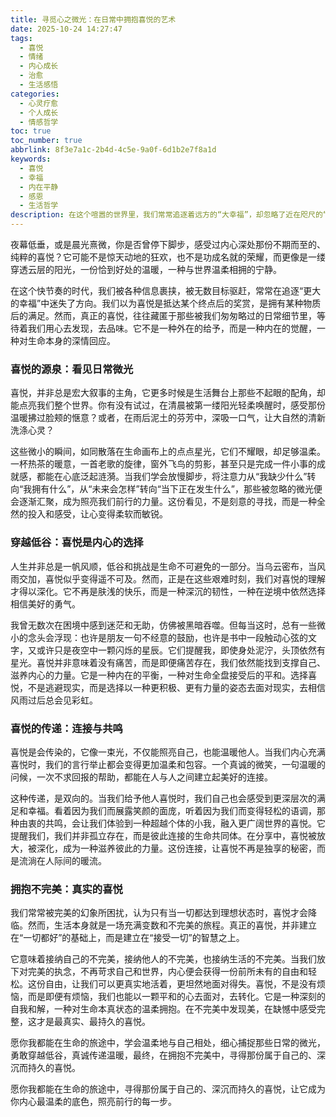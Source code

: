 ```yaml
---
title: 寻觅心之微光：在日常中拥抱喜悦的艺术
date: 2025-10-24 14:27:47
tags:
  - 喜悦
  - 情绪
  - 内心成长
  - 治愈
  - 生活感悟
categories:
  - 心灵疗愈
  - 个人成长
  - 情感哲学
toc: true
toc_number: true
abbrlink: 8f3e7a1c-2b4d-4c5e-9a0f-6d1b2e7f8a1d
keywords:
  - 喜悦
  - 幸福
  - 内在平静
  - 感恩
  - 生活哲学
description: 在这个喧嚣的世界里，我们常常追逐着远方的“大幸福”，却忽略了近在咫尺的“小喜悦”。这篇文章将带你一同探索，如何从日常的细微之处汲取力量，让喜悦不再是昙花一现的瞬间，而是融入生命底色的温柔光芒。它关乎内心的选择，关乎对生活的深情凝视，更关乎我们如何温柔地与自己和世界相处。
---
```


夜幕低垂，或是晨光熹微，你是否曾停下脚步，感受过内心深处那份不期而至的、纯粹的喜悦？它可能不是惊天动地的狂欢，也不是功成名就的荣耀，而更像是一缕穿透云层的阳光，一份恰到好处的温暖，一种与世界温柔相拥的宁静。

在这个快节奏的时代，我们被各种信息裹挟，被无数目标驱赶，常常在追逐“更大的幸福”中迷失了方向。我们以为喜悦是抵达某个终点后的奖赏，是拥有某种物质后的满足。然而，真正的喜悦，往往藏匿于那些被我们匆匆略过的日常细节里，等待着我们用心去发现，去品味。它不是一种外在的给予，而是一种内在的觉醒，一种对生命本身的深情回应。

### 喜悦的源泉：看见日常微光

喜悦，并非总是宏大叙事的主角，它更多时候是生活舞台上那些不起眼的配角，却能点亮我们整个世界。你有没有试过，在清晨被第一缕阳光轻柔唤醒时，感受那份温暖拂过脸颊的惬意？或者，在雨后泥土的芬芳中，深吸一口气，让大自然的清新洗涤心灵？

这些微小的瞬间，如同散落在生命画布上的点点星光，它们不耀眼，却足够温柔。一杯热茶的暖意，一首老歌的旋律，窗外飞鸟的剪影，甚至只是完成一件小事的成就感，都能在心底泛起涟漪。当我们学会放慢脚步，将注意力从“我缺少什么”转向“我拥有什么”，从“未来会怎样”转向“当下正在发生什么”，那些被忽略的微光便会逐渐汇聚，成为照亮我们前行的力量。这份看见，不是刻意的寻找，而是一种全然的投入和感受，让心变得柔软而敏锐。

### 穿越低谷：喜悦是内心的选择

人生并非总是一帆风顺，低谷和挑战是生命不可避免的一部分。当乌云密布，当风雨交加，喜悦似乎变得遥不可及。然而，正是在这些艰难时刻，我们对喜悦的理解才得以深化。它不再是肤浅的快乐，而是一种深沉的韧性，一种在逆境中依然选择相信美好的勇气。

我曾无数次在困境中感到迷茫和无助，仿佛被黑暗吞噬。但每当这时，总有一些微小的念头会浮现：也许是朋友一句不经意的鼓励，也许是书中一段触动心弦的文字，又或许只是夜空中一颗闪烁的星辰。它们提醒我，即使身处泥泞，头顶依然有星光。喜悦并非意味着没有痛苦，而是即便痛苦存在，我们依然能找到支撑自己、滋养内心的力量。它是一种内在的平衡，一种对生命全盘接受后的平和。选择喜悦，不是逃避现实，而是选择以一种更积极、更有力量的姿态去面对现实，去相信风雨过后总会见彩虹。

### 喜悦的传递：连接与共鸣

喜悦是会传染的，它像一束光，不仅能照亮自己，也能温暖他人。当我们内心充满喜悦时，我们的言行举止都会变得更加温柔和包容。一个真诚的微笑，一句温暖的问候，一次不求回报的帮助，都能在人与人之间建立起美好的连接。

这种传递，是双向的。当我们给予他人喜悦时，我们自己也会感受到更深层次的满足和幸福。看着因为我们而展露笑颜的面庞，听着因为我们而变得轻松的语调，那种由衷的共鸣，会让我们体验到一种超越个体的小我，融入更广阔世界的喜悦。它提醒我们，我们并非孤立存在，而是彼此连接的生命共同体。在分享中，喜悦被放大，被深化，成为一种滋养彼此的力量。这份连接，让喜悦不再是独享的秘密，而是流淌在人际间的暖流。

### 拥抱不完美：真实的喜悦

我们常常被完美的幻象所困扰，认为只有当一切都达到理想状态时，喜悦才会降临。然而，生活本身就是一场充满变数和不完美的旅程。真正的喜悦，并非建立在“一切都好”的基础上，而是建立在“接受一切”的智慧之上。

它意味着接纳自己的不完美，接纳他人的不完美，也接纳生活的不完美。当我们放下对完美的执念，不再苛求自己和世界，内心便会获得一份前所未有的自由和轻松。这份自由，让我们可以更真实地活着，更坦然地面对得失。喜悦，不是没有烦恼，而是即便有烦恼，我们也能以一颗平和的心去面对，去转化。它是一种深刻的自我和解，一种对生命本真状态的温柔拥抱。在不完美中发现美，在缺憾中感受完整，这才是最真实、最持久的喜悦。

愿你我都能在生命的旅途中，学会温柔地与自己相处，细心捕捉那些日常的微光，勇敢穿越低谷，真诚传递温暖，最终，在拥抱不完美中，寻得那份属于自己的、深沉而持久的喜悦。

愿你我都能在生命的旅途中，寻得那份属于自己的、深沉而持久的喜悦，让它成为你内心最温柔的底色，照亮前行的每一步。